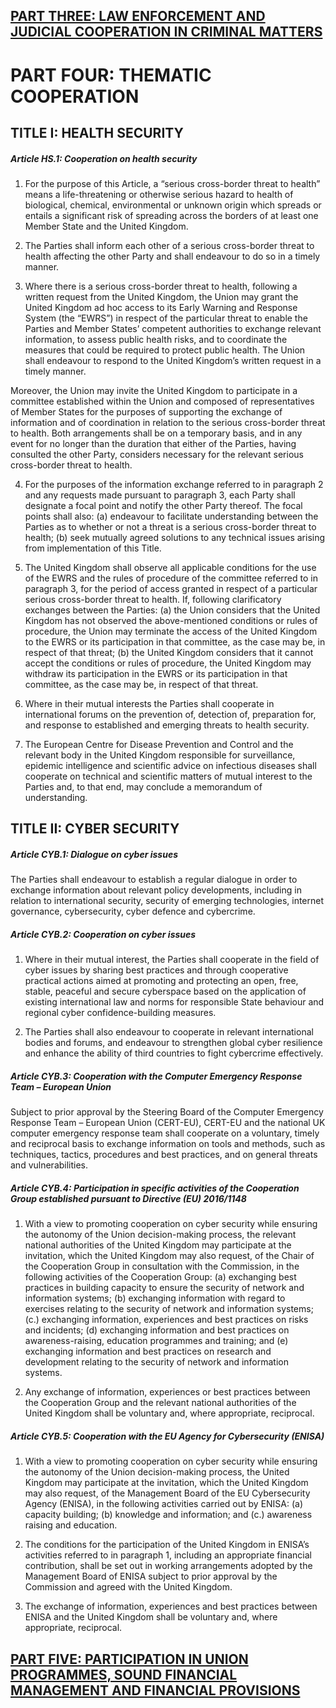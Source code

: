 ## [PART THREE: LAW ENFORCEMENT AND JUDICIAL COOPERATION IN CRIMINAL MATTERS](004-part-three-law-enforcement-and-judicial-cooperation-in-criminal-matters.md)

# PART FOUR: THEMATIC COOPERATION

## TITLE I: HEALTH SECURITY

##### Article HS.1: Cooperation on health security

1. For the purpose of this Article, a “serious cross-border threat to health” means a life-threatening or otherwise serious hazard to health of biological, chemical, environmental or unknown origin which spreads or entails a significant risk of spreading across the borders of at least one Member State and the United Kingdom.

2. The Parties shall inform each other of a serious cross-border threat to health affecting the other Party and shall endeavour to do so in a timely manner.

3. Where there is a serious cross-border threat to health, following a written request from the United Kingdom, the Union may grant the United Kingdom ad hoc access to its Early Warning and Response System (the “EWRS”) in respect of the particular threat to enable the Parties and Member States’ competent authorities to exchange relevant information, to assess public health risks, and to coordinate the measures that could be required to protect public health. The Union shall endeavour to respond to the United Kingdom’s written request in a timely manner.

Moreover, the Union may invite the United Kingdom to participate in a committee established within the Union and composed of representatives of Member States for the purposes of supporting the exchange of information and of coordination in relation to the serious cross-border threat to health.
Both arrangements shall be on a temporary basis, and in any event for no longer than the duration that either of the Parties, having consulted the other Party, considers necessary for the relevant serious cross-border threat to health.

4. For the purposes of the information exchange referred to in paragraph 2 and any requests made pursuant to paragraph 3, each Party shall designate a focal point and notify the other Party thereof. The focal points shall also:
    (a) endeavour to facilitate understanding between the Parties as to whether or not a threat is a serious cross-border threat to health;
    (b) seek mutually agreed solutions to any technical issues arising from implementation of this Title.

5. The United Kingdom shall observe all applicable conditions for the use of the EWRS and the rules of procedure of the committee referred to in paragraph 3, for the period of access granted in respect of a particular serious cross-border threat to health. If, following clarificatory exchanges between the Parties:
    (a) the Union considers that the United Kingdom has not observed the above-mentioned conditions or rules of procedure, the Union may terminate the access of the United Kingdom to the EWRS or its participation in that committee, as the case may be, in respect of that threat;
    (b) the United Kingdom considers that it cannot accept the conditions or rules of procedure, the United Kingdom may withdraw its participation in the EWRS or its participation in that committee, as the case may be, in respect of that threat.

6. Where in their mutual interests the Parties shall cooperate in international forums on the prevention of, detection of, preparation for, and response to established and emerging threats to health security.

7. The European Centre for Disease Prevention and Control and the relevant body in the United Kingdom responsible for surveillance, epidemic intelligence and scientific advice on infectious diseases shall cooperate on technical and scientific matters of mutual interest to the Parties and, to that end, may conclude a memorandum of understanding.

## TITLE II: CYBER SECURITY

##### Article CYB.1: Dialogue on cyber issues

The Parties shall endeavour to establish a regular dialogue in order to exchange information about relevant policy developments, including in relation to international security, security of emerging technologies, internet governance, cybersecurity, cyber defence and cybercrime.

##### Article CYB.2: Cooperation on cyber issues

1. Where in their mutual interest, the Parties shall cooperate in the field of cyber issues by sharing best practices and through cooperative practical actions aimed at promoting and protecting an open, free, stable, peaceful and secure cyberspace based on the application of existing international law and norms for responsible State behaviour and regional cyber confidence-building measures.

2. The Parties shall also endeavour to cooperate in relevant international bodies and forums, and endeavour to strengthen global cyber resilience and enhance the ability of third countries to fight cybercrime effectively.

##### Article CYB.3: Cooperation with the Computer Emergency Response Team – European Union

Subject to prior approval by the Steering Board of the Computer Emergency Response Team – European Union (CERT-EU), CERT-EU and the national UK computer emergency response team shall cooperate on a voluntary, timely and reciprocal basis to exchange information on tools and methods, such as techniques, tactics, procedures and best practices, and on general threats and vulnerabilities.

##### Article CYB.4: Participation in specific activities of the Cooperation Group established pursuant to Directive (EU) 2016/1148

1. With a view to promoting cooperation on cyber security while ensuring the autonomy of the Union decision-making process, the relevant national authorities of the United Kingdom may participate at the invitation, which the United Kingdom may also request, of the Chair of the Cooperation Group in consultation with the Commission, in the following activities of the Cooperation Group:
    (a) exchanging best practices in building capacity to ensure the security of network and information systems;
    (b) exchanging information with regard to exercises relating to the security of network and information systems;
    (c.) exchanging information, experiences and best practices on risks and incidents;
    (d) exchanging information and best practices on awareness-raising, education programmes and training; and
    (e) exchanging information and best practices on research and development relating to the security of network and information systems.

2. Any exchange of information, experiences or best practices between the Cooperation Group and the relevant national authorities of the United Kingdom shall be voluntary and, where appropriate, reciprocal.

##### Article CYB.5: Cooperation with the EU Agency for Cybersecurity (ENISA)

1. With a view to promoting cooperation on cyber security while ensuring the autonomy of the Union decision-making process, the United Kingdom may participate at the invitation, which the United Kingdom may also request, of the Management Board of the EU Cybersecurity Agency (ENISA), in the following activities carried out by ENISA:
    (a) capacity building;
    (b) knowledge and information; and
    (c.) awareness raising and education.

2. The conditions for the participation of the United Kingdom in ENISA’s activities referred to in paragraph 1, including an appropriate financial contribution, shall be set out in working arrangements adopted by the Management Board of ENISA subject to prior approval by the Commission and agreed with the United Kingdom.

3. The exchange of information, experiences and best practices between ENISA and the United Kingdom shall be voluntary and, where appropriate, reciprocal.

## [PART FIVE: PARTICIPATION IN UNION PROGRAMMES, SOUND FINANCIAL MANAGEMENT AND FINANCIAL PROVISIONS](006_part-five-participation-in-union-programmes-sound-financial-management-and-financial-provisions.md)
